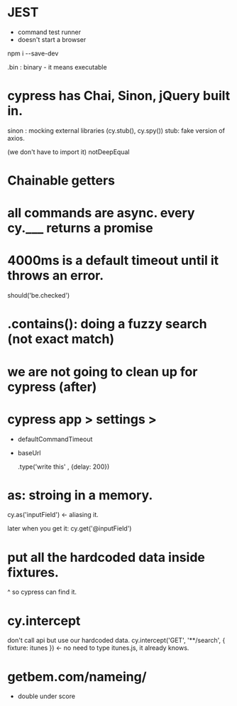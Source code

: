 # JEST

- command test runner
- doesn't start a browser

npm i --save-dev

.bin : binary - it means executable

# cypress has Chai, Sinon, jQuery built in.

sinon : mocking external libraries (cy.stub(), cy.spy())
stub: fake version of axios.

(we don't have to import it)
notDeepEqual

# Chainable getters

# all commands are async. every cy.\_\_\_ returns a promise

# 4000ms is a default timeout until it throws an error.

should('be.checked')

# .contains(): doing a fuzzy search (not exact match)

# we are not going to clean up for cypress (after)

# cypress app > settings >

- defaultCommandTimeout
- baseUrl

  .type('write this' , {delay: 200})

# as: stroing in a memory.

cy.as('inputField') <- aliasing it.

later when you get it: cy.get('@inputField')

# put all the hardcoded data inside fixtures.

^ so cypress can find it.

# cy.intercept

don't call api but use our hardcoded data.
cy.intercept('GET', '\*\*/search', { fixture: itunes }) <- no need to type itunes.js, it already knows.

# getbem.com/nameing/

- double under score
